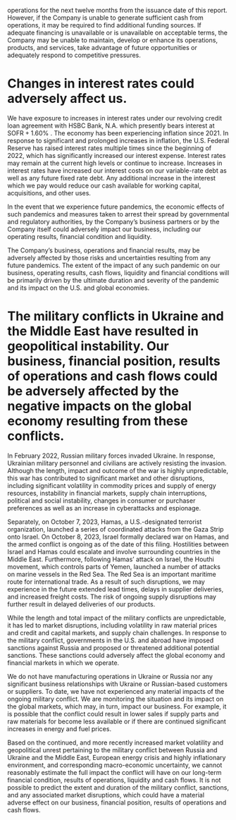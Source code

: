 operations for the next twelve months from the issuance date of this report. However, if the Company is unable to generate sufficient cash from operations, it may be required to find additional funding sources. If adequate financing is unavailable or is unavailable on acceptable terms, the Company may be unable to maintain, develop or enhance its operations, products, and services, take advantage of future opportunities or adequately respond to competitive pressures.

# Changes in interest rates could adversely affect us.

We have exposure to increases in interest rates under our revolving credit loan agreement with HSBC Bank, N.A. which presently bears interest at $\mathsf { S O F R } + 1 . 6 0 \%$ . The economy has been experiencing inflation since 2021. In response to significant and prolonged increases in inflation, the U.S. Federal Reserve has raised interest rates multiple times since the beginning of 2022, which has significantly increased our interest expense. Interest rates may remain at the current high levels or continue to increase. Increases in interest rates have increased our interest costs on our variable-rate debt as well as any future fixed rate debt. Any additional increase in the interest which we pay would reduce our cash available for working capital, acquisitions, and other uses.

In the event that we experience future pandemics, the economic effects of such pandemics and measures taken to arrest their spread by governmental and regulatory authorities, by the Company’s business partners or by the Company itself could adversely impact our business, including our operating results, financial condition and liquidity.

The Company’s business, operations and financial results, may be adversely affected by those risks and uncertainties resulting from any future pandemics. The extent of the impact of any such pandemic on our business, operating results, cash flows, liquidity and financial conditions will be primarily driven by the ultimate duration and severity of the pandemic and its impact on the U.S. and global economies.

# The military conflicts in Ukraine and the Middle East have resulted in geopolitical instability. Our business, financial position, results of operations and cash flows could be adversely affected by the negative impacts on the global economy resulting from these conflicts.

In February 2022, Russian military forces invaded Ukraine. In response, Ukrainian military personnel and civilians are actively resisting the invasion. Although the length, impact and outcome of the war is highly unpredictable, this war has contributed to significant market and other disruptions, including significant volatility in commodity prices and supply of energy resources, instability in financial markets, supply chain interruptions, political and social instability, changes in consumer or purchaser preferences as well as an increase in cyberattacks and espionage.

Separately, on October 7, 2023, Hamas, a U.S.-designated terrorist organization, launched a series of coordinated attacks from the Gaza Strip onto Israel. On October 8, 2023, Israel formally declared war on Hamas, and the armed conflict is ongoing as of the date of this filing. Hostilities between Israel and Hamas could escalate and involve surrounding countries in the Middle East. Furthermore, following Hamas’ attack on Israel, the Houthi movement, which controls parts of Yemen, launched a number of attacks on marine vessels in the Red Sea. The Red Sea is an important maritime route for international trade. As a result of such disruptions, we may experience in the future extended lead times, delays in supplier deliveries, and increased freight costs. The risk of ongoing supply disruptions may further result in delayed deliveries of our products.

While the length and total impact of the military conflicts are unpredictable, it has led to market disruptions, including volatility in raw material prices and credit and capital markets, and supply chain challenges. In response to the military conflict, governments in the U.S. and abroad have imposed sanctions against Russia and proposed or threatened additional potential sanctions. These sanctions could adversely affect the global economy and financial markets in which we operate.

We do not have manufacturing operations in Ukraine or Russia nor any significant business relationships with Ukraine or Russian-based customers or suppliers. To date, we have not experienced any material impacts of the ongoing military conflict. We are monitoring the situation and its impact on the global markets, which may, in turn, impact our business. For example, it is possible that the conflict could result in lower sales if supply parts and raw materials for become less available or if there are continued significant increases in energy and fuel prices.

Based on the continued, and more recently increased market volatility and geopolitical unrest pertaining to the military conflict between Russia and Ukraine and the Middle East, European energy crisis and highly inflationary environment, and corresponding macro-economic uncertainty, we cannot reasonably estimate the full impact the conflict will have on our long-term financial condition, results of operations, liquidity and cash flows. It is not possible to predict the extent and duration of the military conflict, sanctions, and any associated market disruptions, which could have a material adverse effect on our business, financial position, results of operations and cash flows.